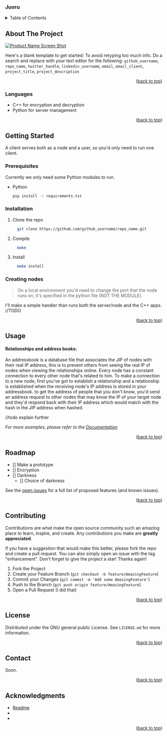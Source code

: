 


### Juoru
<!-- TABLE OF CONTENTS -->
<details>
  <summary>Table of Contents</summary>
  <ol>
    <li>
      <a href="#about-the-project">About The Project</a>
      <ul>
        <li><a href="#languages">Languages</a></li>
      </ul>
    </li>
    <li>
      <a href="#getting-started">Getting Started</a>
      <ul>
        <li><a href="#prerequisites">Prerequisites</a></li>
        <li><a href="#installation">Installation</a></li>
        <li><a href="#creating-nodes">Creating nodes</a></li>
      </ul>
    </li>
    <li><a href="#usage">Usage</a></li>
    <li><a href="#roadmap">Roadmap</a></li>
    <li><a href="#contributing">Contributing</a></li>
    <li><a href="#license">License</a></li>
    <li><a href="#contact">Contact</a></li>
    <li><a href="#acknowledgments">Acknowledgments</a></li>
  </ol>
</details>



<!-- ABOUT THE PROJECT -->
## About The Project

[![Product Name Screen Shot][product-screenshot]](https://example.com)

Here's a blank template to get started: To avoid retyping too much info. Do a search and replace with your text editor for the following: `github_username`, `repo_name`, `twitter_handle`, `linkedin_username`, `email`, `email_client`, `project_title`, `project_description`

<p align="right">(<a href="#top">back to top</a>)</p>



### Languages

* C++ for encryption and decryption
* Python for server management 


<p align="right">(<a href="#top">back to top</a>)</p>



<!-- GETTING STARTED -->
## Getting Started

A client serves both as a node and a user, so you'd only need to run one client.

### Prerequisites

Currently we only need some Python modules to run.
* Python
  ```sh
  pip install -r requirements.txt
  ```

### Installation

1. Clone the repo
   ```sh
	 git clone https://github.com/github_username/repo_name.git
   ```
3. Compile
   ```sh
	 make
   ```
4. Install
   ```sh
	 make install
   ```
### Creating nodes

> On a local environment you'd need to change the port that the node runs on, it's specified in the python file (NOT THE MODULE).

I'll make a simple handler than runs both the server/node and the C++ apps.
//TODO
<p align="right">(<a href="#top">back to top</a>)</p>



<!-- USAGE EXAMPLES -->
## Usage
####  Relationships and address books: 
An addressbook is a database file that associates the JIP of nodes with their real IP address, this is to prevent others from seeing the real IP of nodes when viewing the relationships online. 
Every node has a constant connection to every other node that's related to him.
To make a connection to a new node, first you've got to establish a relationship and a relationship is established when the receiving node's IP address is stored in your addressbook. to get the address of people that you don't know, you'd send an address request to other nodes that may know the IP of your target node and they'd respond back with their IP address which would match with the hash in the JIP address when hashed.

//todo explain further

_For more examples, please refer to the [Documentation](https://example.com)_

<p align="right">(<a href="#top">back to top</a>)</p>



<!-- ROADMAP -->
## Roadmap

- [] Make a prototype
- [] Encryption
- [] Darkness
    - [] Choice of darkness

See the [open issues](https://github.com/github_username/repo_name/issues) for a full list of proposed features (and known issues).

<p align="right">(<a href="#top">back to top</a>)</p>



<!-- CONTRIBUTING -->
## Contributing

Contributions are what make the open source community such an amazing place to learn, inspire, and create. Any contributions you make are **greatly appreciated**.

If you have a suggestion that would make this better, please fork the repo and create a pull request. You can also simply open an issue with the tag "enhancement".
Don't forget to give the project a star! Thanks again!

1. Fork the Project
2. Create your Feature Branch (`git checkout -b feature/AmazingFeature`)
3. Commit your Changes (`git commit -m 'Add some AmazingFeature'`)
4. Push to the Branch (`git push origin feature/AmazingFeature`)
5. Open a Pull Request (I did that)

<p align="right">(<a href="#top">back to top</a>)</p>



<!-- LICENSE -->
## License

Distributed under the GNU general public License. See `LICENSE.md` for more information.

<p align="right">(<a href="#top">back to top</a>)</p>



<!-- CONTACT -->
## Contact

Soon.

<p align="right">(<a href="#top">back to top</a>)</p>



<!-- ACKNOWLEDGMENTS -->
## Acknowledgments

* [Readme](https://github.com/othneildrew/Best-README-Template)
* []()
* []()

<p align="right">(<a href="#top">back to top</a>)</p>



<!-- MARKDOWN LINKS & IMAGES -->
<!-- https://www.markdownguide.org/basic-syntax/#reference-style-links -->
[contributors-shield]: https://img.shields.io/github/contributors/lapdlimited/rpcl.svg?style=for-the-badge
[contributors-url]: https://github.com/lapdlimited/rpcl/graphs/contributors
[forks-shield]: https://img.shields.io/github/forks/lapdlimited/rpcl.svg?style=for-the-badge
[forks-url]: https://github.com/lapdlimited/rpcl/network/members
[stars-shield]: https://img.shields.io/github/stars/lapdlimited/rpcl.svg?style=for-the-badge
[stars-url]: https://github.com/lapdlimited/rpcl/stargazers
[issues-shield]: https://img.shields.io/github/issues/lapdlimited/rpcl.svg?style=for-the-badge
[issues-url]: https://github.com/lapdlimited/rpcl/issues
[license-shield]: https://img.shields.io/github/license/lapdlimited/rpcl.svg?style=for-the-badge
[license-url]: https://github.com/lapdlimited/rpcl/blob/master/LICENSE.txt
[linkedin-shield]: https://img.shields.io/badge/-LinkedIn-black.svg?style=for-the-badge&logo=linkedin&colorB=555
[linkedin-url]: https://linkedin.com/in/linkedin_username
[product-screenshot]: images/screenshot.png
